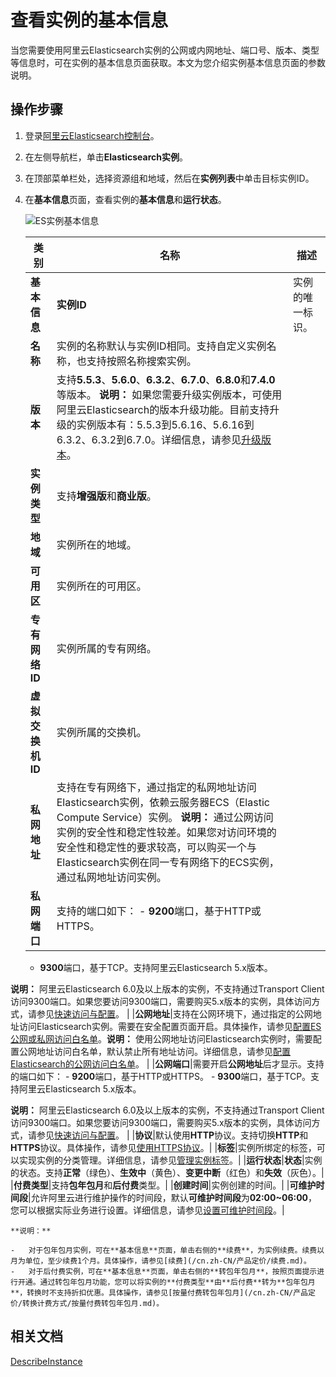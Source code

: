 # 查看实例的基本信息

当您需要使用阿里云Elasticsearch实例的公网或内网地址、端口号、版本、类型等信息时，可在实例的基本信息页面获取。本文为您介绍实例基本信息页面的参数说明。

## 操作步骤

1.  登录[阿里云Elasticsearch控制台](https://elasticsearch.console.aliyun.com/#/home)。

2.  在左侧导航栏，单击**Elasticsearch实例**。

3.  在顶部菜单栏处，选择资源组和地域，然后在**实例列表**中单击目标实例ID。

4.  在**基本信息**页面，查看实例的**基本信息**和**运行状态**。

    ![ES实例基本信息](https://static-aliyun-doc.oss-accelerate.aliyuncs.com/assets/img/zh-CN/4537052161/p59974.png)

    |类别|名称|描述|
    |--|--|--|
    |**基本信息**|**实例ID**|实例的唯一标识。|
    |**名称**|实例的名称默认与实例ID相同。支持自定义实例名称，也支持按照名称搜索实例。|
    |**版本**|支持**5.5.3**、**5.6.0**、**6.3.2**、**6.7.0**、**6.8.0**和**7.4.0**等版本。 **说明：** 如果您需要升级实例版本，可使用阿里云Elasticsearch的版本升级功能。目前支持升级的实例版本有：5.5.3到5.6.16、5.6.16到6.3.2、6.3.2到6.7.0。详细信息，请参见[升级版本](/cn.zh-CN/Elasticsearch/版本升级/升级版本.md)。 |
    |**实例类型**|支持**增强版**和**商业版**。|
    |**地域**|实例所在的地域。|
    |**可用区**|实例所在的可用区。|
    |**专有网络ID**|实例所属的专有网络。|
    |**虚拟交换机ID**|实例所属的交换机。|
    |**私网地址**|支持在专有网络下，通过指定的私网地址访问Elasticsearch实例，依赖云服务器ECS（Elastic Compute Service）实例。 **说明：** 通过公网访问实例的安全性和稳定性较差。如果您对访问环境的安全性和稳定性的要求较高，可以购买一个与Elasticsearch实例在同一专有网络下的ECS实例，通过私网地址访问实例。 |
    |**私网端口**|支持的端口如下：     -   **9200**端口，基于HTTP或HTTPS。
    -   **9300**端口，基于TCP。支持阿里云Elasticsearch 5.x版本。

**说明：** 阿里云Elasticsearch 6.0及以上版本的实例，不支持通过Transport Client访问9300端口。如果您要访问9300端口，需要购买5.x版本的实例，具体访问方式，请参见[快速访问与配置](/cn.zh-CN/Elasticsearch/快速访问与配置.md)。 |
    |**公网地址**|支持在公网环境下，通过指定的公网地址访问Elasticsearch实例。需要在安全配置页面开启。具体操作，请参见[配置ES公网或私网访问白名单](/cn.zh-CN/Elasticsearch/安全配置/配置ES公网或私网访问白名单.md)。**说明：** 使用公网地址访问Elasticsearch实例时，需要配置公网地址访问白名单，默认禁止所有地址访问。详细信息，请参见[配置Elasticsearch的公网访问白名单](/cn.zh-CN/Elasticsearch/安全配置/配置ES公网或私网访问白名单.md)。 |
    |**公网端口**|需要开启**公网地址**后才显示。支持的端口如下：     -   **9200**端口，基于HTTP或HTTPS。
    -   **9300**端口，基于TCP。支持阿里云Elasticsearch 5.x版本。

**说明：** 阿里云Elasticsearch 6.0及以上版本的实例，不支持通过Transport Client访问9300端口。如果您要访问9300端口，需要购买5.x版本的实例，具体访问方式，请参见[快速访问与配置](/cn.zh-CN/Elasticsearch/快速访问与配置.md)。 |
    |**协议**|默认使用**HTTP**协议。支持切换**HTTP**和**HTTPS**协议。具体操作，请参见[使用HTTPS协议](/cn.zh-CN/Elasticsearch/安全配置/使用HTTPS协议.md)。|
    |**标签**|实例所绑定的标签，可以实现实例的分类管理。详细信息，请参见[管理实例标签](/cn.zh-CN/Elasticsearch/实例管理/管理实例标签.md)。|
    |**运行状态**|**状态**|实例的状态。支持**正常**（绿色）、**生效中**（黄色）、**变更中断**（红色）和**失效**（灰色）。|
    |**付费类型**|支持**包年包月**和**后付费**类型。|
    |**创建时间**|实例创建的时间。|
    |**可维护时间段**|允许阿里云进行维护操作的时间段，默认**可维护时间段**为**02:00~06:00**，您可以根据实际业务进行设置。详细信息，请参见[设置可维护时间段](/cn.zh-CN/Elasticsearch/实例管理/设置可维护时间段.md)。|

    **说明：**

    -   对于包年包月实例，可在**基本信息**页面，单击右侧的**续费**，为实例续费。续费以月为单位，至少续费1个月。具体操作，请参见[续费](/cn.zh-CN/产品定价/续费.md)。
    -   对于后付费实例，可在**基本信息**页面，单击右侧的**转包年包月**，按照页面提示进行开通。通过转包年包月功能，您可以将实例的**付费类型**由**后付费**转为**包年包月**，转换时不支持折扣优惠。具体操作，请参见[按量付费转包年包月](/cn.zh-CN/产品定价/转换计费方式/按量付费转包年包月.md)。

## 相关文档

[DescribeInstance](/cn.zh-CN/API参考/Elasticsearch/实例管理/DescribeInstance.md)

